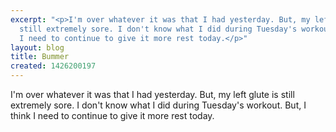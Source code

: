 ```yaml
---
excerpt: "<p>I'm over whatever it was that I had yesterday. But, my left glute is
  still extremely sore. I don't know what I did during Tuesday's workout. But, I think
  I need to continue to give it more rest today.</p>"
layout: blog
title: Bummer
created: 1426200197
---
```

<p>I'm over whatever it was that I had yesterday. But, my left glute is still extremely sore. I don't know what I did during Tuesday's workout. But, I think I need to continue to give it more rest today.</p>
